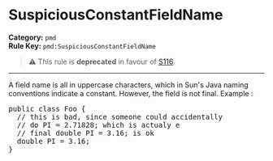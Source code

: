 # SuspiciousConstantFieldName
**Category:** `pmd`<br/>
**Rule Key:** `pmd:SuspiciousConstantFieldName`<br/>
> :warning: This rule is **deprecated** in favour of [S116](https://rules.sonarsource.com/java/RSPEC-116).

-----

A field name is all in uppercase characters, which in Sun's Java naming conventions indicate a constant. However, the field is not final. Example :
<pre>
public class Foo {
  // this is bad, since someone could accidentally
  // do PI = 2.71828; which is actualy e
  // final double PI = 3.16; is ok
  double PI = 3.16;
}
</pre>
